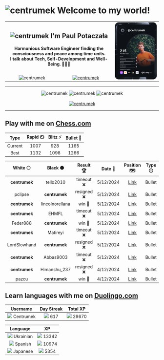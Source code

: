 <h1>
  <img
    src="https://emojis.slackmojis.com/emojis/images/1531849430/4246/blob-sunglasses.gif"
    width="30"
    alt="centrumek"
  />
  Welcome to my world!
</h1>

<table>
  <tbody>
    <tr>
      <td align="center" width="70%" colspan="2">
        <h2>
          <img
            src="https://raw.githubusercontent.com/MartinHeinz/MartinHeinz/master/wave.gif"
            width="30px"
            alt="centrumek"
          />
          I'm Paul Potaczała
        </h2>
        <h4>
          Harmonious Software Engineer finding the consciousness and peace among time units.
          <br/>
          I talk about Tech, Self-Development and Well-Being. 🌿🧘🚀
        </h4>
      </td>
      <td width="30%" rowspan="2">
        <a href="https://app.daily.dev/centrumek">
          <img
            src="./devcard.svg"
            alt="centrumek"
          />
        </a>
      </td>
    </tr>
    <tr align="center">
      <td>
        <img
          src="https://komarev.com/ghpvc/?username=centrumek&label=visitors&color=0e75b6&style=flat"
          alt="centrumek"
        >
      </td>
      <td>
        <a href="https://stackoverflow.com/users/14496012/centrumek">
          <img
            src="https://stackoverflow.com/users/flair/14496012.png?theme=dark"
            alt="centrumek"
          >
        </a>
      </td>
    </tr>
  </tbody>
</table>

---
<div align="center">
  <img 
    src="https://github-readme-stats.vercel.app/api?username=centrumek&show_icons=true&count_private=true&theme=dark&hide_border=true&hide=issues,contribs&bg_color=00000000"
    alt="centrumek"
  />
  <img
    src="https://github-readme-stats.vercel.app/api/top-langs/?username=centrumek&layout=compact&hide_border=true&theme=dark&bg_color=00000000&langs_count=6&exclude_repo=air-statistic-app"
    alt="centrumek"
  />
  <img 
    src="https://github-readme-streak-stats.herokuapp.com?user=centrumek&theme=dark&hide_border=true&background=FFFFFF00"
    alt="centrumek"
  />
  <br/>
  <br/>
  <a href="https://www.buymeacoffee.com/centrumek">
    <img
      src="https://cdn.buymeacoffee.com/buttons/v2/default-orange.png"
      height="50"
      width="210"
      alt="centrumek"
    />
  </a>
</div>

---

## Play with me on [Chess.com](https://www.chess.com/member/centrumek)

<div align="center">
<!--START_SECTION:chessStats-->
<!-- Automatically generated with https://github.com/Balastrong/chess-stats-action -->

| Type | Rapid ⏲️ | Blitz ⚡ | Bullet 🔫 |
|:---:|:---:|:---:|:---:|
| Current | 1007 | 928 | 1165 |
| Best | 1132 | 1098 | 1266 |

| White ⚪ | Black ⚫ | Result 🏆 | Date 📅 | Position 🗺️ | Type 🕕 |
|:---:|:---:|:---:|:---:|:---:|:---:|
| **centrumek** | tello2010 | timeout ❌ | 5/12/2024 | <a href="http://www.ee.unb.ca/cgi-bin/tervo/fen.pl?select=6R1/1b6/8/8/7p/7k/8/6K1 w - -">Link</a> | Bullet |
| pclipse | **centrumek** | resigned ❌ | 5/12/2024 | <a href="http://www.ee.unb.ca/cgi-bin/tervo/fen.pl?select=8/pkp4p/6p1/3Q4/2P5/8/PP3PPP/5RK1 b - -">Link</a> | Bullet |
| **centrumek** | lincolnorellana | win 🥇 | 5/12/2024 | <a href="http://www.ee.unb.ca/cgi-bin/tervo/fen.pl?select=rnbqkbnr/pp1ppppp/2p5/8/3P4/4P3/PPP2PPP/RNBQKBNR b KQkq -">Link</a> | Bullet |
| **centrumek** | EHMFL | timeout ❌ | 5/12/2024 | <a href="http://www.ee.unb.ca/cgi-bin/tervo/fen.pl?select=2b2rk1/6p1/3qp2p/2b1np2/4Q3/3p1P2/PP4PP/2R2R1K w - f6">Link</a> | Bullet |
| Feder888 | **centrumek** | win 🥇 | 5/12/2024 | <a href="http://www.ee.unb.ca/cgi-bin/tervo/fen.pl?select=8/pp3p1k/2p4p/3p2r1/5qP1/3P1PKR/PPP2RP1/8 w - -">Link</a> | Bullet |
| **centrumek** | Matireyi | timeout ❌ | 5/12/2024 | <a href="http://www.ee.unb.ca/cgi-bin/tervo/fen.pl?select=r5k1/p5p1/n3p1p1/3p4/P1p4P/2P5/1PK2r2/R6n w - -">Link</a> | Bullet |
| LordSlowhand | **centrumek** | resigned ❌ | 5/12/2024 | <a href="http://www.ee.unb.ca/cgi-bin/tervo/fen.pl?select=8/Q7/8/2P5/8/2P1P3/PPK2k2/8 b - -">Link</a> | Bullet |
| **centrumek** | Abbas9003 | timeout ❌ | 5/12/2024 | <a href="http://www.ee.unb.ca/cgi-bin/tervo/fen.pl?select=r3kr2/4q2p/4pQp1/1ppp1pP1/5P2/4P1K1/P6P/2R5 w - -">Link</a> | Bullet |
| **centrumek** | Himanshu_237 | resigned ❌ | 4/12/2024 | <a href="http://www.ee.unb.ca/cgi-bin/tervo/fen.pl?select=6k1/p4ppp/bb6/4p3/1B6/4PPPq/PPr2R1P/3r2K1 w - -">Link</a> | Bullet |
| pazcu | **centrumek** | win 🥇 | 4/12/2024 | <a href="http://www.ee.unb.ca/cgi-bin/tervo/fen.pl?select=8/p1kr4/8/1P1Q4/3p1Pp1/3Pq1P1/1P2PR1P/6K1 w - -">Link</a> | Bullet |

<!--END_SECTION:chessStats-->
</div>

## Learn languages with me on [Duolingo.com](https://www.duolingo.com/profile/Centrumek)

<div align="center">
<!--START_SECTION:duolingoStats-->
<!-- Automatically generated with https://github.com/centrumek/duolingo-readme-stats-->

| Username | Day Streak | Total XP |
|:---:|:---:|:---:|
| <img src="https://raw.githubusercontent.com/centrumek/duolingo-readme-stats/main/assets/duolingo.png" height="12"> Centrumek | <img src="https://raw.githubusercontent.com/centrumek/duolingo-readme-stats/main/assets/streakinactive.svg" height="12"> 617 | <img src="https://raw.githubusercontent.com/centrumek/duolingo-readme-stats/main/assets/xp.svg" height="12"> 29670 | <img src="https://raw.githubusercontent.com/centrumek/duolingo-readme-stats/main/assets/xp.svg" height="12"> 0 |

| Language | XP |
|:---:|:---:|
| <img src="https://raw.githubusercontent.com/centrumek/duolingo-readme-stats/main/assets/langs/ukrainian.svg" height="12"> Ukrainian | <img src="https://raw.githubusercontent.com/centrumek/duolingo-readme-stats/main/assets/xp.svg" height="12"> 13342 |
| <img src="https://raw.githubusercontent.com/centrumek/duolingo-readme-stats/main/assets/langs/spanish.svg" height="12"> Spanish | <img src="https://raw.githubusercontent.com/centrumek/duolingo-readme-stats/main/assets/xp.svg" height="12"> 10974 |
| <img src="https://raw.githubusercontent.com/centrumek/duolingo-readme-stats/main/assets/langs/japanese.svg" height="12"> Japanese | <img src="https://raw.githubusercontent.com/centrumek/duolingo-readme-stats/main/assets/xp.svg" height="12"> 5354 |

<!--END_SECTION:duolingoStats-->
</div>
<!--
**centrumek/centrumek** is a ✨ _special_ ✨ repository because its `README.md` (this file) appears on your GitHub profile.

Here are some ideas to get you started:

- 🔭 I’m currently working on ...
- 🌱 I’m currently learning ...
- 👯 I’m looking to collaborate on ...
- 🤔 I’m looking for help with ...
- 💬 Ask me about ...
- 📫 How to reach me: ...
- 😄 Pronouns: ...
- ⚡ Fun fact: ...
-->
